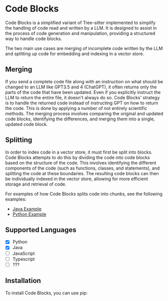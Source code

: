 # Code Blocks

Code Blocks is a simplified variant of Tree-sitter implemented to simplify the
handling of code read and written by a LLM. It is designed to assist
in the process of code generation and manipulation, providing a structured way
to handle code blocks.

The two main use cases are merging of incomplete code written by the LLM and 
splitting up code for embedding and indexing in a vector store.

## Merging
If you send a complete code file along with an instruction on what should be 
changed to an LLM like GPT3.5 and 4 (ChatGPT), it often returns only the parts 
of the code that have been updated. Even if you explicitly instruct the LLM to
return the entire file, it doesn't always do so. Code Blocks' strategy is to 
handle the returned code instead of instructing GPT on how to return the code.
This is done by applying a number of not entirely scientific methods. The
merging process involves comparing the original and updated code blocks, 
identifying the differences, and merging them into a single, updated code block.

## Splitting
In order to index code in a vector store, it must first be split into blocks. 
Code Blocks attempts to do this by dividing the code into code blocks based 
on the structure of the code. This involves identifying the different components 
of the code (such as functions, classes, and statements), and splitting the code
at these boundaries. The resulting code blocks can then be individually indexed
in the vector store, allowing for more efficient storage and retrieval of code.

For examples of how Code Blocks splits code into chunks, see the following examples:
- [Java Example](tests/java/example.md)
- [Python Example](tests/python/example.md)

## Supported Languages
- [x] Python
- [x] Java
- [ ] JavaScript
- [ ] Typescript
- [ ] ???

## Installation
To install Code Blocks, you can use pip:
